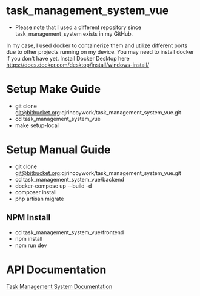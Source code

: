 # task_management_system_vue 
  - Please note that I used a different repository since task_management_system exists in my GitHub.

In my case, I used docker to containerize them and utilize different ports due to other projects running on my device.
You may need to install docker if you don't have yet. Install Docker Desktop here https://docs.docker.com/desktop/install/windows-install/

# Setup Make Guide
 + git clone git@bitbucket.org:qjrincoywork/task_management_system_vue.git
 + cd task_management_system_vue
 + make setup-local

# Setup Manual Guide
 + git clone git@bitbucket.org:qjrincoywork/task_management_system_vue.git
 + cd task_management_system_vue/backend
 + docker-compose up --build -d
 + composer install
 + php artisan migrate

## NPM Install
 - cd task_management_system_vue/frontend
 - npm install
 - npm run dev


# API Documentation
[Task Management System Documentation](https://documenter.getpostman.com/view/14067001/2sB3BLhmpn)
